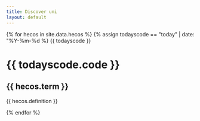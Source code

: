 ```yaml
---
title: Discover uni
layout: default
--- 
```


{% for hecos in  site.data.hecos %}
{% assign todayscode == "today" | date: "%Y-%m-%d %}
{{ todayscode }}
 <h1>  {{ todayscode.code }} </h1>
  <h2> {{ hecos.term }} </h2>
  <p> {{ hecos.definition }} </p>
{% endfor %}

